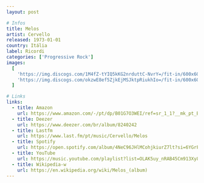```yaml
---
layout: post

# Infos
title: Melos
artist: Cervello
released: 1973-01-01
country: Itália
label: Ricordi
categories: ['Progressive Rock']
images:
  [
    'https://img.discogs.com/1M4fZ-tYIQ5kKG2nrduttC-NvrY=/fit-in/600x600/filters:strip_icc():format(jpeg):mode_rgb():quality(90)/discogs-images/R-2887170-1482789191-3481.png.jpg',
    'https://img.discogs.com/okzwE8ef5ZjkEjMSJktpRiukhIo=/fit-in/600x600/filters:strip_icc():format(jpeg):mode_rgb():quality(90)/discogs-images/R-2887170-1482789234-2261.png.jpg',
  ]

# Links
links:
  - title: Amazon
    url: https://www.amazon.com/-/pt/dp/B01G7O3WEI/ref=sr_1_1?__mk_pt_BR=%C3%85M%C3%85%C5%BD%C3%95%C3%91&dchild=1&keywords=cervello+melos&qid=1614746739&sr=8-1&tag=kvnol08-20
  - title: Deezer
    url: https://www.deezer.com/br/album/8240242
  - title: Lastfm
    url: https://www.last.fm/pt/music/Cervello/Melos
  - title: Spotify
    url: https://open.spotify.com/album/4NeC96JHlMCohjkiurZ7lt?si=6YGrFCpYT5OUImCmrmyK5A
  - title: YouTube
    url: https://music.youtube.com/playlist?list=OLAK5uy_nRAB45Cm913Xy8n5ZDqPaWLEe2ieeZ3kc
  - title: Wikipedia-w
    url: https://en.wikipedia.org/wiki/Melos_(album)
---
```

